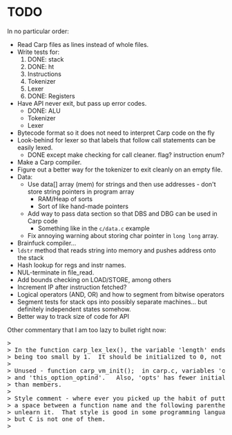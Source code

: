 # TODO

In no particular order:

* Read Carp files as lines instead of whole files.
* Write tests for:
  1. DONE: stack
  2. DONE: ht
  3. Instructions
  4. Tokenizer
  5. Lexer
  6. DONE: Registers
* Have API never exit, but pass up error codes.
  * DONE: ALU
  * Tokenizer
  * Lexer
* Bytecode format so it does not need to interpret Carp code on the fly
* Look-behind for lexer so that labels that follow call statements can be easily lexed.
  * DONE except make checking for call cleaner. flag? instruction enum?
* Make a Carp compiler.
* Figure out a better way for the tokenizer to exit cleanly on an empty file.
* Data:
  * Use data[] array (mem) for strings and then use addresses - don't store string pointers in program array
    * RAM/Heap of sorts
    * Sort of like hand-made pointers
  * Add way to pass data section so that DBS and DBG can be used in Carp code
    * Something like in the `c/data.c` example
  * Fix annoying warning about storing char pointer in `long long` array.
* Brainfuck compiler...
* `ldstr` method that reads string into memory and pushes address onto the stack
* Hash lookup for regs and instr names.
* NUL-terminate in file_read.
* Add bounds checking on LOAD/STORE, among others
* Increment IP after instruction fetched?
* Logical operators (AND, OR) and how to segment from bitwise operators
* Segment tests for stack ops into possibly separate machines... but definitely independent states somehow.
* Better way to track size of code for API

Other commentary that I am too lazy to bullet right now:

<pre>
>
> In the function carp_lex_lex(), the variable 'length' ends up
> being too small by 1.  It should be initialized to 0, not -1.
>
> Unused - function carp_vm_init();  in carp.c, variables 'opts'
> and 'this_option_optind'.   Also, 'opts' has fewer initializers
> than members.
>
> Style comment - where ever you picked up the habit of putting
> a space between a function name and the following parenthesis,
> unlearn it.  That style is good in some programming languages
> but C is not one of them.
>
</pre>
